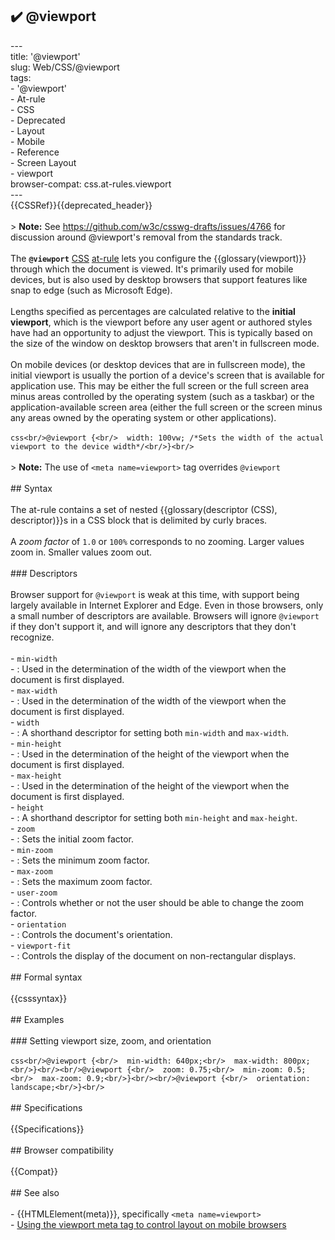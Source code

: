 ## ✔️ @viewport 
 ---<br/>title: '@viewport'<br/>slug: Web/CSS/@viewport<br/>tags:<br/>  - '@viewport'<br/>  - At-rule<br/>  - CSS<br/>  - Deprecated<br/>  - Layout<br/>  - Mobile<br/>  - Reference<br/>  - Screen Layout<br/>  - viewport<br/>browser-compat: css.at-rules.viewport<br/>---<br/>{{CSSRef}}{{deprecated_header}}<br/><br/>> **Note:** See <https://github.com/w3c/csswg-drafts/issues/4766> for discussion around @viewport's removal from the standards track.<br/><br/>The **`@viewport`** [CSS](/en-US/docs/Web/CSS) [at-rule](/en-US/docs/Web/CSS/At-rule) lets you configure the {{glossary(viewport)}} through which the document is viewed. It's primarily used for mobile devices, but is also used by desktop browsers that support features like snap to edge (such as Microsoft Edge).<br/><br/>Lengths specified as percentages are calculated relative to the **initial viewport**, which is the viewport before any user agent or authored styles have had an opportunity to adjust the viewport. This is typically based on the size of the window on desktop browsers that aren't in fullscreen mode.<br/><br/>On mobile devices (or desktop devices that are in fullscreen mode), the initial viewport is usually the portion of a device's screen that is available for application use. This may be either the full screen or the full screen area minus areas controlled by the operating system (such as a taskbar) or the application-available screen area (either the full screen or the screen minus any areas owned by the operating system or other applications).<br/><br/>```css<br/>@viewport {<br/>  width: 100vw; /*Sets the width of the actual viewport to the device width*/<br/>}<br/>```<br/><br/>> **Note:** The use of `<meta name=viewport>` tag overrides `@viewport`<br/><br/>## Syntax<br/><br/>The at-rule contains a set of nested {{glossary(descriptor (CSS), descriptor)}}s in a CSS block that is delimited by curly braces.<br/><br/>A _zoom factor_ of `1.0` or `100%` corresponds to no zooming. Larger values zoom in. Smaller values zoom out.<br/><br/>### Descriptors<br/><br/>Browser support for `@viewport` is weak at this time, with support being largely available in Internet Explorer and Edge. Even in those browsers, only a small number of descriptors are available. Browsers will ignore `@viewport` if they don't support it, and will ignore any descriptors that they don't recognize.<br/><br/>- `min-width`<br/>  - : Used in the determination of the width of the viewport when the document is first displayed.<br/>- `max-width`<br/>  - : Used in the determination of the width of the viewport when the document is first displayed.<br/>- `width`<br/>  - : A shorthand descriptor for setting both `min-width` and `max-width`.<br/>- `min-height`<br/>  - : Used in the determination of the height of the viewport when the document is first displayed.<br/>- `max-height`<br/>  - : Used in the determination of the height of the viewport when the document is first displayed.<br/>- `height`<br/>  - : A shorthand descriptor for setting both `min-height` and `max-height`.<br/>- `zoom`<br/>  - : Sets the initial zoom factor.<br/>- `min-zoom`<br/>  - : Sets the minimum zoom factor.<br/>- `max-zoom`<br/>  - : Sets the maximum zoom factor.<br/>- `user-zoom`<br/>  - : Controls whether or not the user should be able to change the zoom factor.<br/>- `orientation`<br/>  - : Controls the document's orientation.<br/>- `viewport-fit`<br/>  - : Controls the display of the document on non-rectangular displays.<br/><br/>## Formal syntax<br/><br/>{{csssyntax}}<br/><br/>## Examples<br/><br/>### Setting viewport size, zoom, and orientation<br/><br/>```css<br/>@viewport {<br/>  min-width: 640px;<br/>  max-width: 800px;<br/>}<br/><br/>@viewport {<br/>  zoom: 0.75;<br/>  min-zoom: 0.5;<br/>  max-zoom: 0.9;<br/>}<br/><br/>@viewport {<br/>  orientation: landscape;<br/>}<br/>```<br/><br/>## Specifications<br/><br/>{{Specifications}}<br/><br/>## Browser compatibility<br/><br/>{{Compat}}<br/><br/>## See also<br/><br/>- {{HTMLElement(meta)}}, specifically `<meta name=viewport>`<br/>- [Using the viewport meta tag to control layout on mobile browsers](/en-US/docs/Web/HTML/Viewport_meta_tag)<br/>